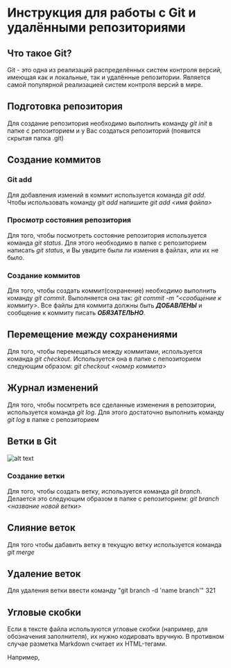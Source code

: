 # Инструкция для работы с Git и удалёнными репозиториями

## Что такое Git?
Git - это одна из реализаций распределённых систем контроля версий, имеющая как и локальные, так и удалённые репозитории. Является самой популярной реализацией систем контроля версий в мире.
## Подготовка репозитория
Для создание репозитория необходимо выполнить команду *git init*  в папке с репозиторием и у Вас создаться репозиторий (появится скрытая папка .git)

## Создание коммитов

### Git add
Для добавления измений в коммит используется команда *git add*. Чтобы использовать команду *git add* напишите *git add <имя файла>*

### Просмотр состояния репозитория
Для того, чтобы посмотреть состояние репозитория используется команда *git status*. Для этого необходимо в папке с репозиторием написать *git status*, и Вы увидите были ли измения в файлах, или их не было.

### Создание коммитов
Для того, чтобы создать коммит(сохранение) необходимо выполнить команду *git commit*. Выполняется она так: *git commit -m "<сообщение к коммиту>*. Все файлы для коммита должны быть ***ДОБАВЛЕНЫ*** и сообщение к коммиту писать ***ОБЯЗАТЕЛЬНО***.

## Перемещение между сохранениями
Для того, чтобы перемещаться между коммитами, используется команда *git checkout*. Используется она в папке с пепозиторием следующим образом: *git checkout <номер коммита>*

## Журнал изменений
Для того, чтобы посмтреть все сделанные изменения в репозитории, используется команда *git log*. Для этого достаточно выполнить команду *git log* в папке с репозиторием

## Ветки в Git
![alt text](workflow-illustration.png)

### Создание ветки

Для того, чтобы создать ветку, используется команда *git branch*. Делается это следующим образом в папке с репозиторием: *git branch <название новой ветки>*

## Слияние веток

Для того чтобы дабавить ветку в текущую ветку используется команда *git merge <name branch>*

## Удаление веток
Для удаления ветки ввести команду "git branch -d 'name branch'"
321
## Угловые скобки

Если в тексте файла используются угловые скобки (например, для обозначения заполнителя), их нужно кодировать вручную. В противном случае разметка Markdown считает их HTML-тегами.

Например, <script name> следует закодировать как &lt;script name&gt; или \<script name>.

 Угловые скобки не обязательно должны быть экранированы в тексте, отформатированном как встроенный код, или в блоках кода.

 ## Ссылка на справочник
 Так же можно посмотреть справочник по Markdown по этой ссылке- https://learn.microsoft.com/ru-ru/contribute/markdown-reference

 ## зачеркнутый текст
 Чтобы его добавить, поставьте до и после слова 2 знака ~ , вот так- ~~зачеркнутый~~


## Настройка репозитория

**git init/git clone/git config**

Для создания нового репозитория используется команда **git init**. Команду git init выполняют только один раз для первоначальной настройки нового репозитория. Выполнение команды приведет к созданию нового подкаталога .git в вашем рабочем каталоге. Кроме того, будет создана новая главная ветка.

Команду **git clone** выполняют для создания копии (клонирования) удаленного репозитория. В качестве параметра в команду git clone передается URL-адрес репозитория. Git поддерживает несколько различных сетевых протоколов и соответствующих форматов URL-адресов. В этом примере используется SSH-протокол Git. URL-адреса SSH в Git имеют следующий шаблон:

**git config**
После настройки удаленного репозитория его URL-адрес нужно добавить в локальный файл git config, а также создать вышестоящую ветку для локальных веток. Такую возможность предоставляет команда git remote.

## Git status: проверка репозитория

**git status**

Команда git status отображает состояние рабочего каталога и раздела проиндексированных файлов. С ее помощью можно проверить индексацию изменений и увидеть файлы, которые не отслеживаются b h Git. Информация об истории коммитов проекта не отображается при выводе данных о состоянии. Для этого используется команда git log.

## Отмена последнего коммита

В предыдущем разделе мы рассмотрели различные стратегии отмены коммитов. Эти стратегии также можно применять и к последнему коммиту. Однако иногда последний коммит можно не удалять и не сбрасывать. Например, если вы просто сделали коммит преждевременно. В этом случае его можно исправить. После того как вы внесете дополнительные изменения в рабочий каталог и добавите их в раздел проиндексированных файлов с помощью команды git add, выполните команду git commit --amend. При этом Git откроет настроенный системный редактор, где вы сможете изменить комментарий к последнему коммиту. Новые изменения будут добавлены в исправленный коммит.

## Работа с удалёнными репозиториями

1. Сначала нужно зарегистроироваться на GitHub
2. Создать новый репозиторий 
3. все выгрузить туда
4. сделать измениния 
5. сделать pushh